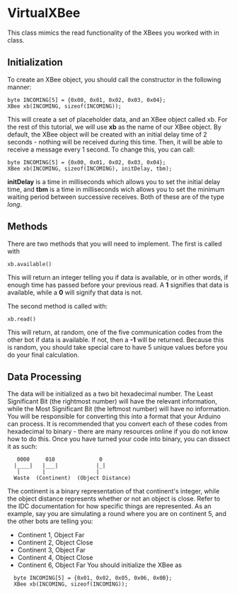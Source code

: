 # VirtualXBee
This class mimics the read functionality of the XBees you worked with in class.

## Initialization 
To create an XBee object, you should call the constructor in the following manner:
```arduino
byte INCOMING[5] = {0x00, 0x01, 0x02, 0x03, 0x04};
XBee xb(INCOMING, sizeof(INCOMING));
```
This will create a set of placeholder data, and an XBee object called xb. For the rest of this tutorial, we will use **xb** as the name of our XBee object. By default, the XBee object will be created with an initial delay time of 2 seconds - nothing will be received during this time. Then, it will be able to receive a message every 1 second. To change this, you can call:
```arduino
byte INCOMING[5] = {0x00, 0x01, 0x02, 0x03, 0x04};
XBee xb(INCOMING, sizeof(INCOMING), initDelay, tbm);
```
**initDelay** is a time in milliseconds which allows you to set the initial delay time, and **tbm** is a time in milliseconds wich allows you to set the minimum waiting period between successive receives. Both of these are of the type *long*.

## Methods
There are two methods that you will need to implement. The first is called with
```arduino
xb.available()
```
This will return an integer telling you if data is available, or in other words, if enough time has passed before your previous read. A **1** signifies that data is available, while a **0** will signify that data is not.

The second method is called with:
```arduino
xb.read()
```
This will return, at random, one of the five communication codes from the other bot if data is available. If not, then a **-1** will be returned. Because this is random, you should take special care to have 5 unique values before you do your final calculation.

## Data Processing
The data will be initialized as a two bit hexadecimal number. The Least Significant Bit (the rightmost number) will have the relevant information, while the Most Significant Bit (the leftmost number) will have no information. You will be responsible for converting this into a format that your Arduino can process. It is recommended that you convert each of these codes from hexadecimal to binary - there are many resources online if you do not know how to do this. Once you have turned your code into binary, you can dissect it as such:
```arduino
   0000     010              0
  |____|   |___|            |_|
   |       |                |
  Waste  (Continent)  (Object Distance)
```
The continent is a binary representation of that continent's integer, while the object distance represents whether or not an object is close. Refer to the IDC documentation for how specific things are represented. As an example, say you are simulating a round where you are on continent 5, and the other bots are telling you:
* Continent 1, Object Far
* Continent 2, Object Close
* Continent 3, Object Far
* Continent 4, Object Close
* Continent 6, Object Far
You should initialize the XBee as
```arduino
  byte INCOMING[5] = {0x01, 0x02, 0x05, 0x06, 0x0B};
  XBee xb(INCOMING, sizeof(INCOMING));
```
